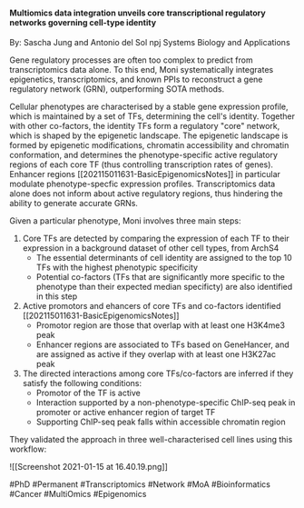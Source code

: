 #### Multiomics data integration unveils core transcriptional regulatory networks governing cell-type identity
By: Sascha Jung and Antonio del Sol
npj Systems Biology and Applications

Gene regulatory processes are often too complex to predict from transcriptomics data alone. To this end, Moni systematically integrates epigenetics, transcriptomics, and known PPIs to reconstruct a gene regulatory network (GRN), outperforming SOTA methods.

Cellular phenotypes are characterised by a stable gene expression profile, which is maintained by a set of TFs, determining the cell's identity. Together with other co-factors, the identity TFs form a regulatory "core" network, which is shaped by the epigenetic landscape. The epigenetic landscape is formed by epigenetic modifications, chromatin accessibility and chromatin conformation, and determines the phenotype-specific active regulatory regions of each core TF (thus controlling transcription rates of genes). Enhancer regions [[202115011631-BasicEpigenomicsNotes]] in particular modulate phenotype-specfic expression profiles. Transcriptomics data alone does not inform about active regulatory regions, thus hindering the ability to generate accurate GRNs.

Given a particular phenotype, Moni involves three main steps:
1. Core TFs are detected by comparing the expression of each TF to their expression in a background dataset of other cell types, from ArchS4
	- The essential determinants of cell identity are assigned to the top 10 TFs with the highest phenotypic specificity
	- Potential co-factors (TFs that are significantly more specific to the phenotype than their expected median specificty) are also identified in this step
2. Active promotors and ehancers of core TFs and co-factors identified [[202115011631-BasicEpigenomicsNotes]]
	- Promotor region are those that overlap with at least one H3K4me3 peak
	- Enhancer regions are associated to TFs based on GeneHancer, and are assigned as active if they overlap with at least one H3K27ac peak
3. The directed interactions among core TFs/co-factors are inferred if they satisfy the following conditions:
	- Promotor of the TF is active
	- Interaction supported by a non-phenotype-specific ChIP-seq peak in promoter or active enhancer region of target TF
	- Supporting ChIP-seq peak falls within accessible chromatin region

They validated the approach in three well-characterised cell lines using this workflow:

![[Screenshot 2021-01-15 at 16.40.19.png]]

#PhD #Permanent #Transcriptomics #Network #MoA #Bioinformatics #Cancer #MultiOmics #Epigenomics 